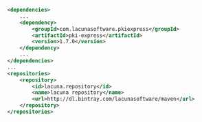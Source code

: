 ﻿```xml
<dependencies>
	...
	<dependency>
		<groupId>com.lacunasoftware.pkiexpress</groupId>
		<artifactId>pki-express</artifactId>
		<version>1.7.0</version>
	</dependency>
	...
</dependencies>
...
<repositories>
	<repository>
		<id>lacuna.repository</id>
		<name>lacuna repository</name>
		<url>http://dl.bintray.com/lacunasoftware/maven</url>
	</repository>
</repositories>
```
